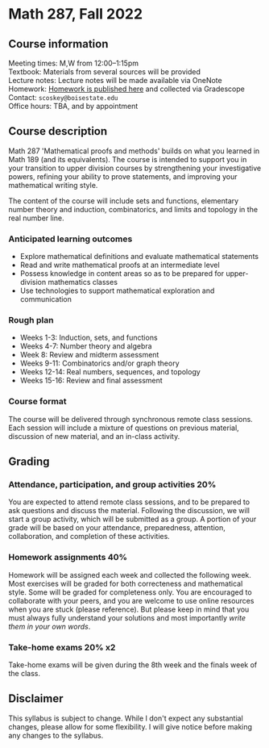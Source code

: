 # Math 287, Fall 2022

## Course information

Meeting times: M,W from 12:00&ndash;1:15pm  
Textbook: Materials from several sources will be provided  
Lecture notes: Lecture notes will be made available via OneNote  
Homework: [Homework is published here](homework) and collected via Gradescope  
Contact: `scoskey@boisestate.edu`  
Office hours: TBA, and by appointment

## Course description

Math 287 'Mathematical proofs and methods' builds on what you learned in Math 189 (and its equivalents). The course is intended to support you in your transition to upper division courses by strengthening your investigative powers, refining your ability to prove statements, and improving your mathematical writing style.

The content of the course will include sets and functions, elementary number theory and induction, combinatorics, and limits and topology in the real number line.

### Anticipated learning outcomes

* Explore mathematical definitions and evaluate mathematical statements
* Read and write mathematical proofs at an intermediate level
* Possess knowledge in content areas so as to be prepared for upper-division mathematics classes
* Use technologies to support mathematical exploration and communication

### Rough plan

* Weeks 1-3: Induction, sets, and functions
* Weeks 4-7: Number theory and algebra
* Week 8: Review and midterm assessment
* Weeks 9-11: Combinatorics and/or graph theory
* Weeks 12-14: Real numbers, sequences, and topology
* Weeks 15-16: Review and final assessment

### Course format

The course will be delivered through synchronous remote class sessions. Each session will include a mixture of questions on previous material, discussion of new material, and an in-class activity.

## Grading

### Attendance, participation, and group activities 20%

You are expected to attend remote class sessions, and to be prepared to ask questions and discuss the material. Following the discussion, we will start a group activity, which will be submitted as a group. A portion of your grade will be based on your attendance, preparedness, attention, collaboration, and completion of these activities.

### Homework assignments 40%

Homework will be assigned each week and collected the following week. Most exercises will be graded for both correcteness and mathematical style. Some will be graded for completeness only. You are encouraged to collaborate with your peers, and you are welcome to use online resources when you are stuck (please reference). But please keep in mind that you must always fully understand your solutions and most importantly *write them in your own words*.

### Take-home exams 20% x2

Take-home exams will be given during the 8th week and the finals week of the class.

## Disclaimer

This syllabus is subject to change. While I don't expect any substantial changes, please allow for some flexibility. I will give notice before making any changes to the syllabus.
